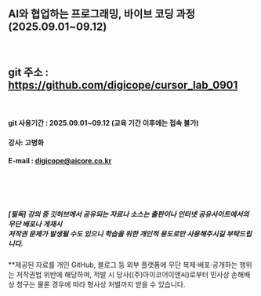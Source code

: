 ##  AI와 협업하는 프로그래밍, 바이브 코딩 과정 (2025.09.01~09.12)
<br>

## git 주소 :    https://github.com/digicope/cursor_lab_0901
<br>


#### git 사용기간 : 2025.09.01~09.12 (교육 기간 이후에는 접속 불가)


#### 강사: 고병화
#### E-mail : digicope@aicore.co.kr

<br>
<br>
<br>

##### [필독] 강의 중 깃허브에서 공유되는 자료나 소스는 출판이나 인터넷 공유사이트에서의 무단 배포나 게재시 <br> 저작권 문제가 발생될 수도 있으니 학습을 위한 개인적 용도로만 사용해주시길 부탁드립니다.   
**제공된 자료를 개인 GitHub, 블로그 등 외부 플랫폼에 무단 복제·배포·공개하는 행위는 저작권법 위반에 해당하며, 적발 시 당사((주)아이코어이앤씨)로부터 민사상 손해배상 청구는 물론 경우에 따라 형사상 처벌까지 받을 수 있습니다.
